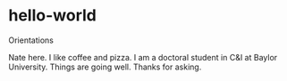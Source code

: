 # hello-world
Orientations

Nate here. I like coffee and pizza. I am a doctoral student in C&I at Baylor University.
Things are going well. Thanks for asking. 
